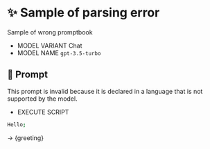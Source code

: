 # ✨ Sample of parsing error

Sample of wrong promptbook

-   MODEL VARIANT Chat
-   MODEL NAME `gpt-3.5-turbo`

## 💬 Prompt

This prompt is invalid because it is declared in a language that is not supported by the model.

-   EXECUTE SCRIPT

```coffeescript
Hello;
```

-> {greeting}

<!--
TODO: [🧠] This is maybe logic error NOT syntax error?
-->

